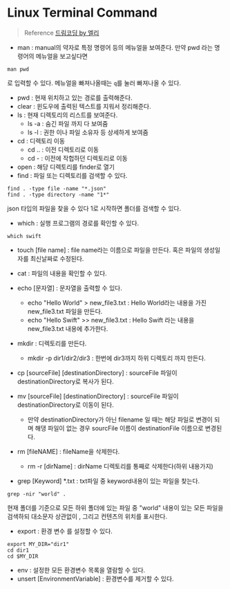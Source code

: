 # Linux Terminal Command

>Reference [드림코딩 by 엘리](https://youtu.be/EL6AQl-e3AQ)

- man : manual의 약자로 특정 명령어 등의 메뉴얼을 보여준다. 만약 pwd 라는 명령어의 메뉴얼을 보고싶다면 
```
man pwd
```
로 입력할 수 있다. 메뉴얼을 빠져나올때는 `q`를 눌러 빠져나올 수 있다.

- pwd : 현재 위치하고 있는 경로를 출력해준다.
- clear : 윈도우에 출력된 텍스트를 지워서 정리해준다.
- ls : 현재 디렉토리의 리스트를 보여준다.
  - ls -a : 숨긴 파일 까지 다 보여줌
  - ls -l : 권한 이나 파일 소유자 등 상세하게 보여줌
- cd : 디렉토리 이동
  - cd .. : 이전 디렉토리로 이동
  - cd - : 이전에 작헙하던 디렉토리로 이동
- open : 해당 디렉토리를 finder로 열기
- find : 파일 또는 디렉토리를 검색할 수 있다.
```
find . -type file -name "*.json"
find . -type directory -name "1*"
```
json 타입의 파일을 찾을 수 있다
1로 시작하면 폴더를 검색할 수 있다.
- which : 실행 프로그램의 경로를 확인할 수 있다.
```
which swift
```
- touch [file name] : file name라는 이름으로 파일을 만든다. 혹은 파일의 생성일자를 최신날짜로 수정된다.
- cat : 파일의 내용을 확인할 수 있다.
- echo [문자열] : 문자열을 출력할 수 있다.
  - echo "Hello World" > new_file3.txt : Hello World라는 내용을 가진 new_file3.txt 파일을 만든다.
  - echo "Hello Swift" >> new_file3.txt : Hello Swift 라는 내용을 new_file3.txt 내용에 추가한다.

- mkdir : 디렉토리를 만든다.
  - mkdir -p dir1/dir2/dir3 : 한번에 dir3까지 하위 디렉토리 까지 만든다.

- cp [sourceFile] [destinationDirectory] : sourceFile 파일이 destinationDirectory로 복사가 된다.
- mv [sourceFile] [destinationDirectory] : sourceFile 파일이 destinationDirectory로 이동이 된다.
  - 만약 destinationDirectory가 아닌 filename 일 때는 해당 파일로 변경이 되며 해댕 파일이 없는 경우 sourcFile 이름이 destinationFile 이름으로 변경된다.
- rm [fileNAME] : fileName을 삭제한다.
  - rm -r [dirName] : dirName 디렉토리를 통째로 삭제한다(하위 내용가지)

- grep [Keyword] *.txt : txt파일 중 keyword내용이 있는 파일을 찾는다.
```
grep -nir "world" . 
```
현재 폴더를 기준으로 모든 하위 폴더에 있는 파일 중 "world" 내용이 있는 모든 파일을 검색하되 대소문자 상관없이 , 그리고 컨텐츠의 위치를 표시한다.

- export : 환경 변수 를 설정할 수 있다.
```
export MY_DIR="dir1"
cd dir1
cd $MY_DIR
```

- env : 설정한 모든 환경변수 목록을 열람할 수 있다.
- unsert [EnvironmentVariable] : 환경변수를 제거할 수 있다.